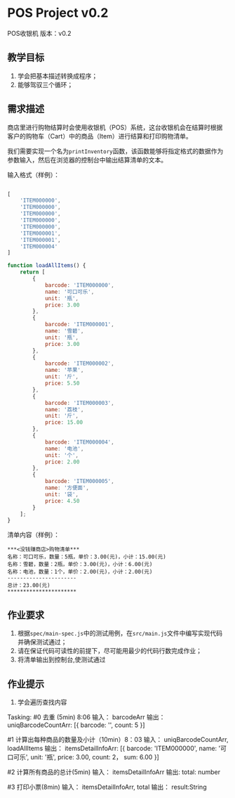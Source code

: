 # POS Project v0.2

POS收银机 版本：v0.2

## 教学目标

1. 学会把基本描述转换成程序；
2. 能够驾驭三个循环；

## 需求描述

商店里进行购物结算时会使用收银机（POS）系统，这台收银机会在结算时根据客户的购物车（Cart）中的商品（Item）进行结算和打印购物清单。

我们需要实现一个名为```printInventory```函数，该函数能够将指定格式的数据作为参数输入，然后在浏览器的控制台中输出结算清单的文本。

输入格式（样例）：

```javascript

[
    'ITEM000000',
    'ITEM000000',
    'ITEM000000',
    'ITEM000000',
    'ITEM000000',
    'ITEM000001',
    'ITEM000001',
    'ITEM000004'
]

function loadAllItems() {
    return [
        {
            barcode: 'ITEM000000',
            name: '可口可乐',
            unit: '瓶',
            price: 3.00
        },
        {
            barcode: 'ITEM000001',
            name: '雪碧',
            unit: '瓶',
            price: 3.00
        },
        {
            barcode: 'ITEM000002',
            name: '苹果',
            unit: '斤',
            price: 5.50
        },
        {
            barcode: 'ITEM000003',
            name: '荔枝',
            unit: '斤',
            price: 15.00
        },
        {
            barcode: 'ITEM000004',
            name: '电池',
            unit: '个',
            price: 2.00
        },
        {
            barcode: 'ITEM000005',
            name: '方便面',
            unit: '袋',
            price: 4.50
        }
    ];
}

```

清单内容（样例）：

```
***<没钱赚商店>购物清单***
名称：可口可乐，数量：5瓶，单价：3.00(元)，小计：15.00(元)
名称：雪碧，数量：2瓶，单价：3.00(元)，小计：6.00(元)
名称：电池，数量：1个，单价：2.00(元)，小计：2.00(元)
----------------------
总计：23.00(元)
**********************
```

## 作业要求

1. 根据```spec/main-spec.js```中的测试用例，在```src/main.js```文件中编写实现代码并确保测试通过；
2. 请在保证代码可读性的前提下，尽可能用最少的代码行数完成作业；
3. 将清单输出到控制台,使测试通过

## 作业提示


1. 学会遍历查找内容


Tasking:
#0 去重 (5min) 8:06
输入：
barcodeArr
输出：
uniqBarcodeCountArr: [{
  barcode: '',
  count: 5
  }]

#1 计算出每种商品的数量及小计（10min）8：03
输入：
uniqBarcodeCountArr, loadAllItems
输出：
itemsDetailInfoArr: [{
  barcode: 'ITEM000000',
  name: '可口可乐',
  unit: '瓶',
  price: 3.00,
  count: 2，
  sum: 6.00
  }]

#2 计算所有商品的总计(5min)
输入：
itemsDetailInfoArr
输出:
total: number

#3 打印小票(8min)
输入：
itemsDetailInfoArr, total
输出：
result:String
